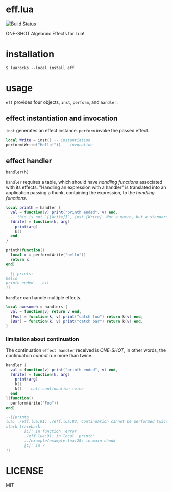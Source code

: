 eff.lua
===

[![Build Status](https://api.travis-ci.org/Nymphium/eff.lua.svg?branch=master)](https://travis-ci.org/Nymphium/eff.lua)

ONE-SHOT Algebraic Effects for Lua!

# installation
```shell-session
$ luarocks --local install eff
```

# usage
`eff` provides four objects, `inst`, `perform`, and `handler`.

## effect instantiation and invocation
`inst` generates an effect instance.
`perform` invoke the passed effect.

```lua
local Write = inst() -- instantiation
perform(Write("Hello!")) -- invocation
```

## effect handler
`handler(h)`

`handler` requires a table, which should have _handling functions_ associated with its effects.
"Handling an expression with a handler" is translated into an application passing a thunk, containing the expression, to the _handling functions_.

```lua
local printh = handler {
  val = function(v) print("printh ended", v) end,
  -- this is not `[[Write]]`, just [Write]. Not a macro, but a standard table syntax.
  [Write] = function(k, arg)
    print(arg)
    k()
  end
}

printh(function()
  local x = perform(Write("hello"))
  return x
end)

--[[ prints:
hello
printh ended    nil
]]
```

`handler` can handle multiple effects.
```lua
local awesomeh = handlers {
  val = function(v) return v end,
  [Foo] = function(k, v) print("catch foo") return k(v) end,
  [Bar] = function(k, v) print("catch bar") return k(v) end,
}
```

### limitation about continuation
The continuation `effect handler` received is *ONE-SHOT*, in other words, the continuatoin *cannot* run more than twice.

```lua
handler {
  val = function(v) print("printh ended", v) end,
  [Write] = function(k, arg)
    print(arg)
    k()
    k() -- call continuation twice
  end
}(function()
  perform(Write("Foo"))
end)

--[[prints
lua: ./eff.lua:91: ./eff.lua:82: continuation cannot be performed twice
stack traceback:
        [C]: in function 'error'
        ./eff.lua:91: in local 'printh'
        ../example/example.lua:28: in main chunk
        [C]: in ?
]]
```

# LICENSE
MIT
